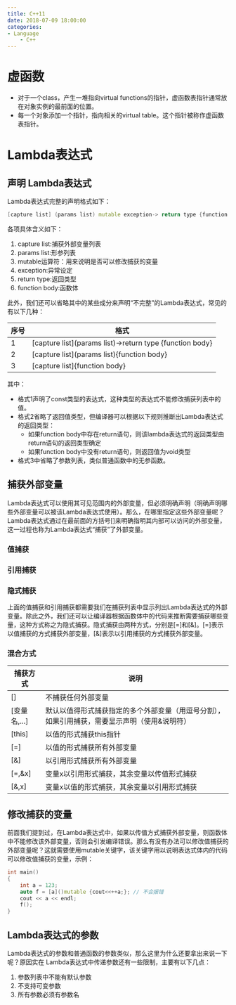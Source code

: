 ```yaml
---
title: C++11
date: 2018-07-09 18:00:00
categories:
- Language
    - C++
---
```


# 虚函数

- 对于一个class，产生一堆指向virtual functions的指针，虚函数表指针通常放在对象实例的最前面的位置。
- 每一个对象添加一个指针，指向相关的virtual table。这个指针被称作虚函数表指针。

# Lambda表达式
## 声明 Lambda表达式
Lambda表达式完整的声明格式如下：
```C++
[capture list] (params list) mutable exception-> return type {function body}
```
各项具体含义如下：
1. capture list:捕获外部变量列表
2. params list:形参列表
3. mutable运算符：用来说明是否可以修改捕获的变量
4. exception:异常设定
5. return type:返回类型
6. function body:函数体

此外，我们还可以省略其中的某些成分来声明“不完整”的Lambda表达式，常见的有以下几种：

|序号|格式|
|---|---|
|1|[capture list](params list)->return type {function body}|
|2|[capture list](params list){function body}|
|3|[capture list]{function body}|

其中：
- 格式1声明了const类型的表达式，这种类型的表达式不能修改捕获列表中的值。
- 格式2省略了返回值类型，但编译器可以根据以下规则推断出Lambda表达式的返回类型：
  - 如果function body中存在return语句，则该lambda表达式的返回类型由return语句的返回类型确定
  - 如果function body中没有return语句，则返回值为void类型
- 格式3中省略了参数列表，类似普通函数中的无参函数。

## 捕获外部变量
Lambda表达式可以使用其可见范围内的外部变量，但必须明确声明（明确声明哪些外部变量可以被该Lambda表达式使用）。那么，在哪里指定这些外部变量呢？Lambda表达式通过在最前面的方括号[]来明确指明其内部可以访问的外部变量，这一过程也称为Lambda表达式“捕获”了外部变量。

### 值捕获
### 引用捕获
### 隐式捕获
上面的值捕获和引用捕获都需要我们在捕获列表中显示列出Lambda表达式的外部变量。除此之外，我们还可以让编译器根据函数体中的代码来推断需要捕获哪些变量，这种方式称之为隐式捕获。隐式捕获由两种方式，分别是[=]和[&]。[=]表示以值捕获的方式捕获外部变量，[&]表示以引用捕获的方式捕获外部变量。
### 混合方式

|捕获方式|说明|
|---|---|
|[]|不捕获任何外部变量|
|[变量名,...]|默认以值得形式捕获指定的多个外部变量（用逗号分割），如果引用捕获，需要显示声明（使用&说明符）|
|[this]|以值的形式捕获this指针|
|[=]|以值的形式捕获所有外部变量|
|[&]|以引用形式捕获所有外部变量|
|[=,&x]|变量x以引用形式捕获，其余变量以传值形式捕获|
|[&,x]|变量x以值的形式捕获，其余变量以引用形式捕获|

## 修改捕获的变量
前面我们提到过，在Lambda表达式中，如果以传值方式捕获外部变量，则函数体中不能修改该外部变量，否则会引发编译错误。那么有没有办法可以修改值捕获的外部变量呢？这就需要使用mutable关键字，该关键字用以说明表达式体内的代码可以修改值捕获的变量，示例：
```C++
int main()
{
    int a = 123;
    auto f = [a]()mutable {cout<<++a;}; // 不会报错
    cout << a << endl;
    f(); 
}
```
## Lambda表达式的参数
Lambda表达式的参数和普通函数的参数类似，那么这里为什么还要拿出来说一下呢？原因实在 Lambda表达式中传递参数还有一些限制，主要有以下几点：
1. 参数列表中不能有默认参数
2. 不支持可变参数
3. 所有参数必须有参数名